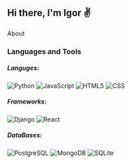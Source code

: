 ## Hi there, I'm Igor ✌

About

### Languages and Tools
##### Languges:
![Python](https://img.shields.io/badge/Python-090909?style=for-the-badge&logo=python) ![JavaScript](https://img.shields.io/badge/JavaScript-090909?style=for-the-badge&logo=JavaScript) ![HTML5](https://img.shields.io/badge/HTML5-090909?style=for-the-badge&logo=html5) ![CSS](https://img.shields.io/badge/CSS-090909?style=for-the-badge&logo=fa-css3)
##### Frameworks:
![Django](https://img.shields.io/badge/Django-090909?style=for-the-badge&logo=django) ![React](https://img.shields.io/badge/React-090909?style=for-the-badge&logo=react)
##### DataBases:
![PostgreSQL](https://img.shields.io/badge/PostgreSQL-090909?style=for-the-badge&logo=PostgreSQL) ![MongoDB](https://img.shields.io/badge/PostgreSQL-090909?style=for-the-badge&logo=MongoDB) ![SQLite](https://img.shields.io/badge/SQLite-090909?style=for-the-badge&logo=SQLite)